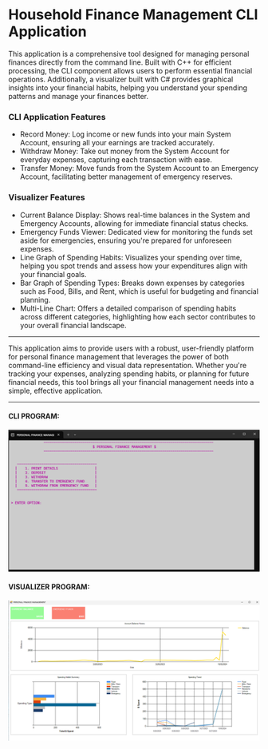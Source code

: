 # Household Finance Management CLI Application
This application is a comprehensive tool designed for managing personal finances directly from the command line. Built with C++ for efficient processing, the CLI component allows users to perform essential financial operations. Additionally, a visualizer built with C# provides graphical insights into your financial habits, helping you understand your spending patterns and manage your finances better.

### CLI Application Features
- Record Money: Log income or new funds into your main System Account, ensuring all your earnings are tracked accurately.
- Withdraw Money: Take out money from the System Account for everyday expenses, capturing each transaction with ease.
- Transfer Money: Move funds from the System Account to an Emergency Account, facilitating better management of emergency reserves.

### Visualizer Features
- Current Balance Display: Shows real-time balances in the System and Emergency Accounts, allowing for immediate financial status checks.
- Emergency Funds Viewer: Dedicated view for monitoring the funds set aside for emergencies, ensuring you're prepared for unforeseen expenses.
- Line Graph of Spending Habits: Visualizes your spending over time, helping you spot trends and assess how your expenditures align with your financial goals.
- Bar Graph of Spending Types: Breaks down expenses by categories such as Food, Bills, and Rent, which is useful for budgeting and financial planning.
- Multi-Line Chart: Offers a detailed comparison of spending habits across different categories, highlighting how each sector contributes to your overall financial landscape.

---------------------------------------------------------------

This application aims to provide users with a robust, user-friendly platform for personal finance management that leverages the power of both command-line efficiency and visual data representation. Whether you're tracking your expenses, analyzing spending habits, or planning for future financial needs, this tool brings all your financial management needs into a simple, effective application.


---------------------------------------------------------------

#### CLI PROGRAM:
![CLI PROGRAM](assets/2.png)

#### VISUALIZER PROGRAM:
![CLI PROGRAM](assets/1.png)